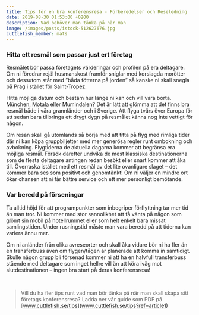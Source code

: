 ```yaml
---
title: Tips för en bra konferensresa - Förberedelser och Reseledning
date: 2019-08-30 01:53:00 +0200
description: Vad behöver man tänka på när man
image: /images/posts/istock-512627676.jpg
cuttlefish_member: mats
---
```


### Hitta ett resm&aring;l som passar just ert företag

Resm&aring;let bör passa företagets v&auml;rderingar och profilen p&aring; era deltagare. Om ni föredrar rej&auml;l husmanskost framför sniglar med korslagda morötter och dessutom st&aring;r med ”b&aring;da fötterna p&aring; jorden” s&aring; kanske ni skall snegla p&aring; Prag i st&auml;llet för Saint-Tropez.

Hitta möjliga datum och best&auml;m hur l&auml;nge ni kan och vill vara borta. M&uuml;nchen, Motala eller Mumindalen? Det &auml;r l&auml;tt att glömma att det finns bra resm&aring;l b&aring;de i v&aring;ra grannl&auml;nder och i Sverige. Att flyga tv&auml;rs över Europa för att sedan bara tillbringa ett drygt dygn p&aring; resm&aring;let k&auml;nns nog inte vettigt för n&aring;gon.

Om resan skall g&aring; utomlands s&aring; börja med att titta p&aring; flyg med rimliga tider d&auml;r ni kan köpa gruppbiljetter med mer generösa regler runt ombokning och avbokning. Flygtiderna de aktuella dagarna kommer att begr&auml;nsa era möjliga resm&aring;l. Försök d&auml;refter undvika de mest klassiska destinationerna som de flesta deltagare antingen redan besökt eller snart kommer att &aring;ka till. Överraska ist&auml;llet med ett resm&aring;l av det lite ovanligare slaget – det kommer bara ses som positivt och genomt&auml;nkt\! Om ni v&auml;ljer en mindre ort ökar chansen att ni f&aring;r b&auml;ttre service och ett mer personligt bemötande.

### Var beredd p&aring; förseningar

Ta alltid höjd för att programpunkter som inbegriper förflyttning tar mer tid &auml;n man tror. Ni kommer med stor sannolikhet att f&aring; v&auml;nta p&aring; n&aring;gon som glömt sin mobil p&aring; hotellrummet eller som helt enkelt bara missat samlingstiden. Under rusningstid m&aring;ste man vara beredd p&aring; att tiderna kan variera &auml;nnu mer.

Om ni anl&auml;nder fr&aring;n olika avreseorter och skall &aring;ka vidare bör ni ha fler &auml;n en transferbuss &auml;ven om flygen/t&aring;gen &auml;r planerade att komma in samtidigt. Skulle n&aring;gon grupp bli försenad kommer ni att ha en halvfull transferbuss st&aring;ende med deltagare som inget hellre vill &auml;n att köra iv&auml;g mot slutdestinationen – ingen bra start p&aring; deras konferensresa\!

&nbsp;

> Vill du ha fler tips runt vad man bör t&auml;nka p&aring; n&auml;r man skall skapa sitt företags konferensresa? Ladda ner v&aring;r guide som PDF p&aring; [www.cuttlefish.se/tips](www.cuttlefish.se/tips?ref=article1)